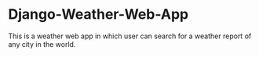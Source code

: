 # Django-Weather-Web-App
This is a weather web app in which user can search for a weather report of any city in the world.
